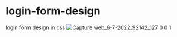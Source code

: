 # login-form-design
login form design in css
![Capture web_6-7-2022_92142_127 0 0 1](https://user-images.githubusercontent.com/75976059/177493892-0ce6d036-d476-469e-80e0-76fa5b0bc8c9.jpeg)
